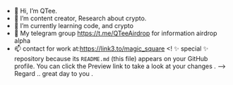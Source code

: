 - 👋 Hi, I’m QTee.
- 👀 I’m content creator, Research about crypto.
- 🌱 I’m currently learning code, and crypto 
- 💞️ My telegram group https://t.me/QTeeAirdrop for information airdrop alpha
- 📫 contact for work at:https://link3.to/magic_square 
<!
 ✨ special ✨ repository because its `README.md` (this file) appears on your GitHub profile.
You can click the Preview link to take a look at your changes .
--> Regard ..
great day to you .
